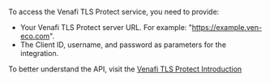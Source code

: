 To access the Venafi TLS Protect service, you need to provide:

- Your Venafi TLS Protect server URL. For example: "https://example.ven-eco.com".
- The Client ID, username, and password as parameters for the integration.

To better understand the API, visit the [Venafi TLS Protect Introduction](https://ao-tlspd.dev.ven-eco.com/aperture/help/Content/Products/c-tls-protect-landing.htm?tocpath=TLS%20Protect%7CCertificate%20Management%20Guide%7C_____0)
